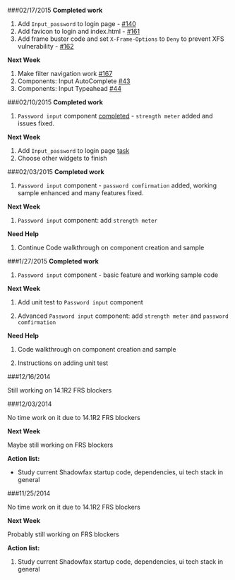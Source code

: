 ###02/17/2015
**Completed work**

1. Add `Input_password` to login page - [#140](https://github.com/JSpaceTeam/shadowfax/issues/140)
2. Add favicon to login and index.html - [#161](https://github.com/JSpaceTeam/shadowfax/issues/161)
3. Add frame buster code and set `X-Frame-Options` to `Deny` to prevent XFS vulnerability - [#162](https://github.com/JSpaceTeam/shadowfax/issues/162)

**Next Week**

1. Make filter navigation work [#167](https://github.com/JSpaceTeam/shadowfax/issues/167) 
2. Components: Input AutoComplete [#43](https://github.com/JSpaceTeam/shadowfax/issues/43) 
3. Components: Input Typeahead [#44](https://github.com/JSpaceTeam/shadowfax/issues/44) 


###02/10/2015
**Completed work**

1. `Password input` component [completed](https://github.com/JSpaceTeam/shadowfax/issues/70) -  `strength meter` added and issues fixed. 

**Next Week**

1. Add `Input_password` to login page [task](https://github.com/JSpaceTeam/shadowfax/issues/140)
2. Choose other widgets to finish



###02/03/2015
**Completed work**

1. `Password input` component -  `password comfirmation` added, working sample enhanced and many features fixed.

**Next Week**

1. `Password input` component: add `strength meter` 

**Need Help**

1. Continue Code walkthrough on component creation and sample

###1/27/2015
**Completed work**

1. `Password input` component - basic feature and working sample code

**Next Week**

1. Add unit test to `Password input` component 

2. Advanced `Password input` component: add `strength meter` and `password comfirmation`

 
**Need Help**

1. Code walkthrough on component creation and sample

2. Instructions on adding unit test


###12/16/2014

Still working on 14.1R2 FRS blockers

###12/03/2014

No time work on it due to 14.1R2 FRS blockers

**Next Week**

Maybe still working on FRS blockers

**Action list:**

- Study current Shadowfax startup code, dependencies, ui tech stack in general 


###11/25/2014

No time work on it due to 14.1R2 FRS blockers

**Next Week**

Probably still working on FRS blockers

**Action list:**

1. Study current Shadowfax startup code, dependencies, ui tech stack in general 
